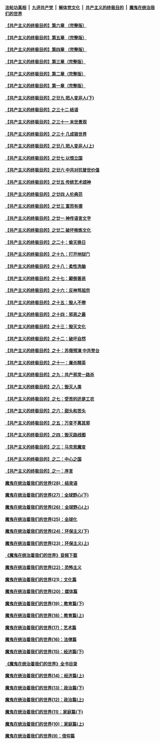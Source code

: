 ####  [法轮功真相](../../../../basic/blob/master/README.md?t=09280800) &nbsp;|&nbsp; [九评共产党](../../../../9ping.md/blob/master/README.md?t=09280800) &nbsp;|&nbsp; [解体党文化](../../../../jtdwh.md/blob/master/README.md?t=09280800)  &nbsp;|&nbsp; [共产主义的终极目的](../../../../gczydzjmd.md/blob/master/README.md?t=09280800) &nbsp;|&nbsp; [魔鬼在统治我们的世界](../../../../mgztzwmdsj.md/blob/master/README.md?t=09280800) 

#### [【共产主义的终极目的】第六章 （完整版）](../pages/nsc422/n11428913.md?t=09280800) 

#### [【共产主义的终极目的】第五章 （完整版）](../pages/nsc422/n11428912.md?t=09280800) 

#### [【共产主义的终极目的】第四章 （完整版）](../pages/nsc422/n11428907.md?t=09280800) 

#### [【共产主义的终极目的】第三章（完整版）](../pages/nsc422/n11428848.md?t=09280800) 

#### [【共产主义的终极目的】第二章（完整版）](../pages/nsc422/n11428831.md?t=09280800) 

#### [【共产主义的终极目的】第一章（完整版）](../pages/nsc422/n11417651.md?t=09280800) 

#### [【共产主义的终极目的】之廿九 把人变非人(下)](../pages/nsc422/n11344140.md?t=09280800) 

#### [【共产主义的终极目的】之三十二 结语](../pages/nsc422/n11360535.md?t=09280800) 

#### [【共产主义的终极目的】之三十一 末世景观](../pages/nsc422/n11351129.md?t=09280800) 

#### [【共产主义的终极目的】之三十 几成狼世界](../pages/nsc422/n11348280.md?t=09280800) 

#### [【共产主义的终极目的】之廿八 把人变非人(上)](../pages/nsc422/n11340492.md?t=09280800) 

#### [【共产主义的终极目的】之廿七 以恨立国](../pages/nsc422/n11336944.md?t=09280800) 

#### [【共产主义的终极目的】之廿六 中共对抗普世价值](../pages/nsc422/n11324785.md?t=09280800) 

#### [【共产主义的终极目的】之廿五 传统艺术颂神](../pages/nsc422/n11296396.md?t=09280800) 

#### [【共产主义的终极目的】之廿四 人伦典范](../pages/nsc422/n11296397.md?t=09280800) 

#### [【共产主义的终极目的】之廿三 富而有德](../pages/nsc422/n11283598.md?t=09280800) 

#### [【共产主义的终极目的】之廿一 神传语言文字](../pages/nsc422/n11263265.md?t=09280800) 

#### [【共产主义的终极目的】之廿二 破坏修炼文化](../pages/nsc422/n11245728.md?t=09280800) 

#### [【共产主义的终极目的】之二十：偷天换日](../pages/nsc422/n11238846.md?t=09280800) 

#### [【共产主义的终极目的】之十九：打开地狱门](../pages/nsc422/n11206376.md?t=09280800) 

#### [【共产主义的终极目的】之十八：柔性洗脑](../pages/nsc422/n11199994.md?t=09280800) 

#### [【共产主义的终极目的】之十七：颠倒善恶](../pages/nsc422/n11179782.md?t=09280800) 

#### [【共产主义的终极目的】之十六：反神骂祖宗](../pages/nsc422/n11166798.md?t=09280800) 

#### [【共产主义的终极目的】之十五：毁人不倦](../pages/nsc422/n11166792.md?t=09280800) 

#### [【共产主义的终极目的】之十四：邪恶之最](../pages/nsc422/n11150249.md?t=09280800) 

#### [【共产主义的终极目的】之十三：毁灭文化](../pages/nsc422/n11135227.md?t=09280800) 

#### [【共产主义的终极目的】之十二：破坏自然](../pages/nsc422/n11135214.md?t=09280800) 

#### [【共产主义的终极目的】之十：苏俄预演 中共登台](../pages/nsc422/n11118424.md?t=09280800) 

#### [【共产主义的终极目的】之十一：屠杀精英](../pages/nsc422/n11118442.md?t=09280800) 

#### [【共产主义的终极目的】之九：共产邪灵一路杀](../pages/nsc422/n11114139.md?t=09280800) 

#### [【共产主义的终极目的】之八：毁灭人类](../pages/nsc422/n11108503.md?t=09280800) 

#### [【共产主义的终极目的】之七：受苦的还是工农](../pages/nsc422/n11101809.md?t=09280800) 

#### [【共产主义的终极目的】之六：甜头和苦头](../pages/nsc422/n11096971.md?t=09280800) 

#### [【共产主义的终极目的】之五：万变不离其邪](../pages/nsc422/n11091285.md?t=09280800) 

#### [【共产主义的终极目的】之四：毁灭路线图](../pages/nsc422/n11086284.md?t=09280800) 

#### [【共产主义的终极目的】之三：马克思魔变](../pages/nsc422/n11061941.md?t=09280800) 

#### [【共产主义的终极目的】之二：中心之国](../pages/nsc422/n11047728.md?t=09280800) 

#### [【共产主义的终极目的】之一：序言](../pages/nsc422/n11086077.md?t=09280800) 

#### [魔鬼在统治着我们的世界(28)：结束语](../pages/nsc422/n10936246.md?t=09280800) 

#### [魔鬼在统治着我们的世界(27)：全球野心(下)](../pages/nsc422/n10928319.md?t=09280800) 

#### [魔鬼在统治着我们的世界(26)：全球野心(上)](../pages/nsc422/n10900318.md?t=09280800) 

#### [魔鬼在统治着我们的世界(25)：全球化](../pages/nsc422/n10788205.md?t=09280800) 

#### [魔鬼在统治着我们的世界(24)：环保主义(下)](../pages/nsc422/n10695307.md?t=09280800) 

#### [魔鬼在统治着我们的世界(23)：环保主义(上)](../pages/nsc422/n10688613.md?t=09280800) 

#### [《魔鬼在统治着我们的世界》音频下载](../pages/nsc422/n10635553.md?t=09280800) 

#### [魔鬼在统治着我们的世界(22)：恐怖主义](../pages/nsc422/n10614727.md?t=09280800) 

#### [魔鬼在统治着我们的世界(21)：文化篇](../pages/nsc422/n10597706.md?t=09280800) 

#### [魔鬼在统治着我们的世界(20)：媒体篇](../pages/nsc422/n10586579.md?t=09280800) 

#### [魔鬼在统治着我们的世界(19)：教育篇(下)](../pages/nsc422/n10564808.md?t=09280800) 

#### [魔鬼在统治着我们的世界(18)：教育篇(上)](../pages/nsc422/n10526970.md?t=09280800) 

#### [魔鬼在统治着我们的世界(17)：艺术篇](../pages/nsc422/n10499093.md?t=09280800) 

#### [魔鬼在统治着我们的世界(16)：法律篇](../pages/nsc422/n10485969.md?t=09280800) 

#### [魔鬼在统治着我们的世界(15)：经济篇(下)](../pages/nsc422/n10469975.md?t=09280800) 

#### [《魔鬼在统治着我们的世界》全书目录](../pages/nsc422/n10464261.md?t=09280800) 

#### [魔鬼在统治着我们的世界(14)：经济篇(上)](../pages/nsc422/n10457370.md?t=09280800) 

#### [魔鬼在统治着我们的世界(13)：政治篇(下)](../pages/nsc422/n10448270.md?t=09280800) 

#### [魔鬼在统治着我们的世界(12)：政治篇(上)](../pages/nsc422/n10444576.md?t=09280800) 

#### [魔鬼在统治着我们的世界(11)：家庭篇(下)](../pages/nsc422/n10440961.md?t=09280800) 

#### [魔鬼在统治着我们的世界(10)：家庭篇(上)](../pages/nsc422/n10435448.md?t=09280800) 

#### [魔鬼在统治着我们的世界(9)：信仰篇](../pages/nsc422/n10432159.md?t=09280800) 

